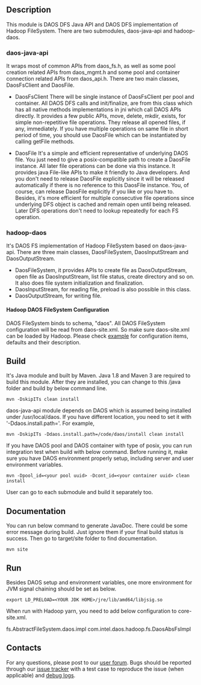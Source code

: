 ## Description
This module is DAOS DFS Java API and DAOS DFS implementation of Hadoop FileSystem. There are two submodules,
daos-java-api and hadoop-daos.

### daos-java-api
It wraps most of common APIs from daos_fs.h, as well as some pool creation related APIs from daos_mgmt.h and some pool
and container connection related APIs from daos_api.h. There are two main classes, DaosFsClient and DaosFile.

* DaosFsClient
There will be single instance of DaosFsClient per pool and container. All DAOS DFS calls and init/finalize, are from
this class which has all native methods implementations in jni which call DAOS APIs directly. It provides a few public
APIs, move, delete, mkdir, exists, for simple non-repetitive file operations. They release all opened files, if any,
immediately. If you have multiple operations on same file in short period of time, you should use DaosFile which can be
instantiated by calling getFile methods.

* DaosFile
It's a simple and efficient representative of underlying DAOS file. You just need to give a posix-compatible path to
create a DaosFile instance. All later file operations can be done via this instance. It provides java File-like APIs to
make it friendly to Java developers. And you don't need to release DaosFile explicitly since it will be released
automatically if there is no reference to this DaosFile instance. You, of course, can release DaosFile explicitly if
you like or you have to. Besides, it's more efficient for multiple consecutive file operations since underlying DFS
object is cached and remain open until being released. Later DFS operations don't
need to lookup repeatedly for each FS operation.

### hadoop-daos
It's DAOS FS implementation of Hadoop FileSystem based on daos-java-api. There are three main classes, DaosFileSystem,
DaosInputStream and DaosOutputStream.

* DaosFileSystem, it provides APIs to create file as DaosOutputStream, open file as DaosInputStream, list file
    status, create directory and so on. It also does file system initialization and finalization.
* DaosInputStream, for reading file, preload is also possible in this class.
* DaosOutputStream, for writing file.

#### Hadoop DAOS FileSystem Configuration
DAOS FileSystem binds to schema, "daos". All DAOS FileSystem configuration will be read from daos-site.xml. So make 
sure daos-site.xml can be loaded by Hadoop. Please check [example](hadoop-daos/src/main/resources/daos-site-example.xml)
for configuration items, defaults and their description. 

## Build
It's Java module and built by Maven. Java 1.8 and Maven 3 are required to build this module. After they are installed,
you can change to this <DAOS>/java folder and build by below command line.

    mvn -DskipITs clean install

daos-java-api module depends on DAOS which is assumed being installed under /usr/local/daos. If you have different
location, you need to set it with '-Ddaos.install.path=<your DAOS install dir>'. For example,

    mvn -DskipITs -Ddaos.install.path=/code/daos/install clean install

If you have DAOS pool and DAOS container with type of posix, you can run integration test when build with below command.
Before running it, make sure you have DAOS environment properly setup, including server and user environment variables.

    mvn -Dpool_id=<your pool uuid> -Dcont_id=<your container uuid> clean install

User can go to each submodule and build it separately too. 

## Documentation
You can run below command to generate JavaDoc. There could be some error message during build. Just ignore them if your
final build status is success. Then go to target/site folder to find documentation.

    mvn site

## Run
Besides DAOS setup and environment variables, one more environment for JVM signal chaining should be set as below.
    
    export LD_PRELOAD=<YOUR JDK HOME>/jre/lib/amd64/libjsig.so

When run with Hadoop yarn, you need to add below configuration to core-site.xml.
  
  <property>
    <name>fs.AbstractFileSystem.daos.impl</name>
    <value>com.intel.daos.hadoop.fs.DaosAbsFsImpl</value>
  </property>
  
## Contacts
For any questions, please post to our [user forum](https://daos.groups.io/g/daos). Bugs should be reported through our 
[issue tracker](https://jira.hpdd.intel.com/projects/DAOS) with a test case to reproduce the issue (when applicable) and
 [debug logs](./doc/debugging.md).